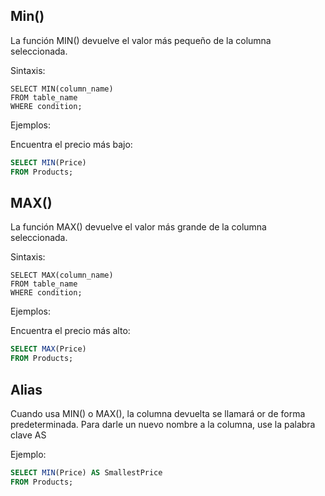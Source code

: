 ## Min()

La función MIN() devuelve el valor más pequeño de la columna seleccionada.

Sintaxis:
```ssh
SELECT MIN(column_name)
FROM table_name
WHERE condition;
```

Ejemplos:

Encuentra el precio más bajo:

```sql
SELECT MIN(Price)
FROM Products;
```

## MAX()

La función MAX() devuelve el valor más grande de la columna seleccionada.

Sintaxis:

```ssh
SELECT MAX(column_name)
FROM table_name
WHERE condition; 
```

Ejemplos:

Encuentra el precio más alto:

```sql
SELECT MAX(Price)
FROM Products;
```

## Alias
Cuando usa MIN() o MAX(), la columna devuelta se llamará or de forma predeterminada. Para darle un nuevo nombre a la columna, use la palabra clave AS

Ejemplo:

```sql
SELECT MIN(Price) AS SmallestPrice
FROM Products;
```